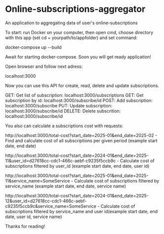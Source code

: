# Online-subscriptions-aggregator
An application to aggregating data of user's online-subscriptions

To start: run Docker on your computer, then open cmd, choose directory with this app (set cd + yourpath/to/appfolder) and set command:

docker-compose up --build

Await for starting docker-compose. Soon you will get ready application!

Open browser and follow next adress:

localhost:3000

Now you can use this API for create, read, delete and update subscriptions. 

GET: Get list of subscription:   localhost:3000/subscriptions
GET: Get subscription by id:   localhost:3000/subscribe/id
POST: Add subscription:   localhost:3000/subscribe
PUT: Update subscription:   localhost:3000/subscribe/id
DELETE: Delete subscrition:   localhost:3000/subscribe/id

You also can calculate a subscriptions cost with requests:

http://localhost:3000/total-cost?start_date=2025-01&end_date=2025-02 - Find and calculate cost of all subscriptions per given period (example start date, end date)

http://localhost:3000/total-cost?start_date=2024-01&end_date=2025-11&user_id=d27618cc-cdc1-466c-aebf-c9235f5ccb9c - Calculate cost of subscriptions filtered by user_id (example start date, end date, user id)

http://localhost:3000/total-cost?start_date=2025-01&end_date=2025-11&service_name=SomeService - Calculate cost of subscriptions filtered by service_name (example start date, end date, service name)

http://localhost:3000/total-cost?start_date=2024-01&end_date=2025-12&user_id=d27618cc-cdc1-466c-aebf-c9235f5ccb9c&service_name=SomeService - Calculate cost of subscriptions filtered by service_name and user id(example start date, end date, user id, service name)

Thanks for reading!